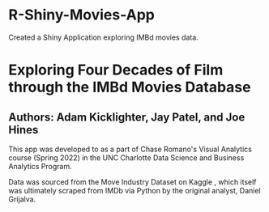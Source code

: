 # R-Shiny-Movies-App
Created a Shiny Application exploring IMBd movies data.

# Exploring Four Decades of Film through the IMBd Movies Database

## Authors: Adam Kicklighter, Jay Patel, and Joe Hines

This app was developed to as a part of Chase Romano's Visual Analytics course (Spring 2022) in the UNC Charlotte Data Science and Business Analytics Program.

Data was sourced from the Move Industry Dataset on Kaggle , which itself was ultimately scraped from IMDb via Python by the original analyst, Daniel Grijalva.
